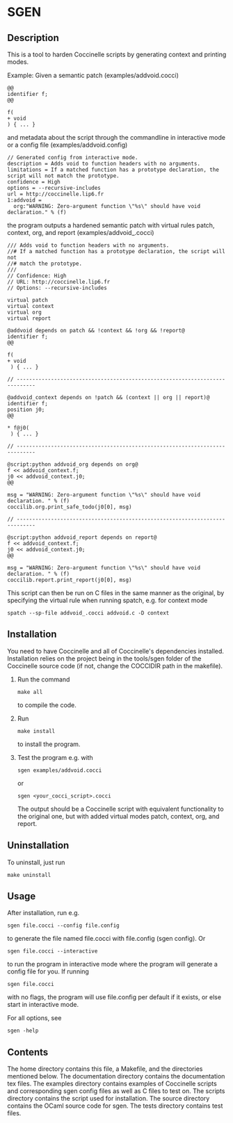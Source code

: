 SGEN
====

Description
-----------
This is a tool to harden Coccinelle scripts by generating context and printing modes.

Example:
Given a semantic patch (examples/addvoid.cocci)

	@@
	identifier f;
	@@

	f(
	+ void
	) { ... }

and metadata about the script through the commandline in interactive mode or a config file (examples/addvoid.config)

	// Generated config from interactive mode.
	description = Adds void to function headers with no arguments.
	limitations = If a matched function has a prototype declaration, the script will not match the prototype.
	confidence = High
	options = --recursive-includes
	url = http://coccinelle.lip6.fr
	1:addvoid =
	  org:"WARNING: Zero-argument function \"%s\" should have void declaration." % (f)

the program outputs a hardened semantic patch with virtual rules patch, context, org, and report (examples/addvoid_.cocci)

	/// Adds void to function headers with no arguments.
	//# If a matched function has a prototype declaration, the script will not
	//# match the prototype.
	///
	// Confidence: High
	// URL: http://coccinelle.lip6.fr
	// Options: --recursive-includes

	virtual patch
	virtual context
	virtual org
	virtual report

	@addvoid depends on patch && !context && !org && !report@
	identifier f;
	@@

	f(
	+ void
	 ) { ... }

	// ----------------------------------------------------------------------------

	@addvoid_context depends on !patch && (context || org || report)@
	identifier f;
	position j0;
	@@

	* f@j0(
	 ) { ... }

	// ----------------------------------------------------------------------------

	@script:python addvoid_org depends on org@
	f << addvoid_context.f;
	j0 << addvoid_context.j0;
	@@

	msg = "WARNING: Zero-argument function \"%s\" should have void declaration. " % (f)
	coccilib.org.print_safe_todo(j0[0], msg)

	// ----------------------------------------------------------------------------

	@script:python addvoid_report depends on report@
	f << addvoid_context.f;
	j0 << addvoid_context.j0;
	@@

	msg = "WARNING: Zero-argument function \"%s\" should have void declaration. " % (f)
	coccilib.report.print_report(j0[0], msg)

This script can then be run on C files in the same manner as the original, by specifying the virtual rule when running spatch, e.g. for context mode

	spatch --sp-file addvoid_.cocci addvoid.c -D context


Installation
------------
You need to have Coccinelle and all of Coccinelle's dependencies installed.
Installation relies on the project being in the tools/sgen folder of the
Coccinelle source code (if not, change the COCCIDIR path in the makefile).

1.  Run the command

    	make all

    to compile the code.
2.  Run

    	make install

    to install the program.
3.  Test the program e.g. with

    	sgen examples/addvoid.cocci

    or

    	sgen <your_cocci_script>.cocci

    The output should be a Coccinelle script with equivalent functionality to the original one, but with added virtual modes patch, context, org, and report.


Uninstallation
--------------
To uninstall, just run

	make uninstall


Usage
-----
After installation, run e.g.

	sgen file.cocci --config file.config

to generate the file named file.cocci with file.config (sgen config). Or

	sgen file.cocci --interactive

to run the program in interactive mode where the program will generate a config
file for you. If running

	sgen file.cocci

with no flags, the program will use file.config per default if it exists, or
else start in interactive mode.

For all options, see

	sgen -help


Contents
--------
The home directory contains this file, a Makefile, and the directories
mentioned below.
The documentation directory contains the documentation tex files.
The examples directory contains examples of Coccinelle scripts and
corresponding sgen config files as well as C files to test on.
The scripts directory contains the script used for installation.
The source directory contains the OCaml source code for sgen.
The tests directory contains test files.
